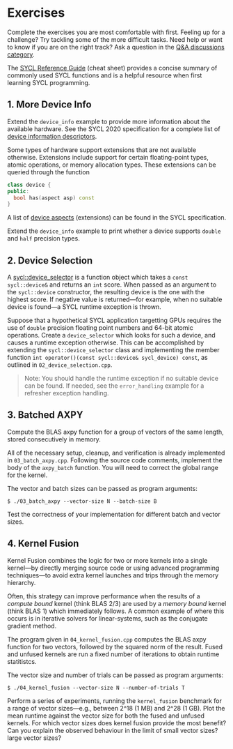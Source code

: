 # Exercises

Complete the exercises you are most comfortable with first. Feeling up for a challenge? Try tackling some of the more difficult tasks. Need help or want to know if you are on the right track? Ask a question in the [Q&A discussions category](https://github.com/kris-rowe/coss-2022-sycl-tutorial/discussions/categories/q-a).

The [SYCL Reference Guide](https://www.khronos.org/files/sycl/sycl-2020-reference-guide.pdf) (cheat sheet) provides a concise summary of commonly used SYCL functions and is a helpful resource when first learning SYCL programming.

## 1. More Device Info

Extend the `device_info` example to provide more information about the available hardware. See the SYCL 2020 specification for a complete list of [device information descriptors](https://www.khronos.org/registry/SYCL/specs/sycl-2020/html/sycl-2020.html#_device_information_descriptors).

Some types of hardware support extensions that are not available otherwise. Extensions include support for certain floating-point types, atomic operations, or memory allocation types. These extensions can be queried through the function
```cpp
class device {
public:
  bool has(aspect asp) const
}
```
A list of [device aspects](https://www.khronos.org/registry/SYCL/specs/sycl-2020/html/sycl-2020.html#sec:device-aspects) (extensions) can be found in the SYCL specification.

Extend the `device_info` example to print whether a device supports `double` and `half` precision types.

## 2. Device Selection

A [sycl::device_selector](https://www.khronos.org/registry/SYCL/specs/sycl-2020/html/sycl-2020.html#sec:device-selector) is a function object which takes a `const sycl::device&` and returns an `int` score. When passed as an argument to the `sycl::device` constructor, the resulting device is the one with the highest score. If negative value is returned&mdash;for example, when no suitable device is found&mdash;a SYCL runtime exception is thrown.

Suppose that a hypothetical SYCL application targetting GPUs requires the use of `double` precision floating point numbers and 64-bit atomic operations. Create a `device_selector` which looks for such a device, and causes a runtime exception otherwise. This can be accomplished by extending the `sycl::device_selector` class and implementing the member function `int operator()(const sycl::device& sycl_device) const`, as outlined in `02_device_selection.cpp`. 

> Note: You should handle the runtime exception if no suitable device can be found. If needed, see the `error_handling` example for a refresher exception handling.

## 3. Batched AXPY

Compute the BLAS axpy function for a group of vectors of the same length, stored consecutively in memory.

All of the necessary setup, cleanup, and verification is already implemented in `03_batch_axpy.cpp`. Following the source code comments, implement the body of the `axpy_batch` function. You will need to correct the global range for the kernel.

The vector and batch sizes can be passed as program arguments:
```shell
$ ./03_batch_axpy --vector-size N --batch-size B
```
Test the correctness of your implementation for different batch and vector sizes.

## 4. Kernel Fusion

 Kernel Fusion combines the logic for two or more kernels into a single kernel&mdash;by directly merging source code or using advanced programming techniques&mdash;to avoid extra kernel launches and trips through the memory hierarchy.

Often, this strategy can improve performance when the results of a *compute bound* kernel (think BLAS 2/3) are used by a *memory bound* kernel (think BLAS 1) which immediately follows. A common example of where this occurs is in iterative solvers for linear-systems, such as the conjugate gradient method.

The program given in `04_kernel_fusion.cpp` computes the BLAS axpy function for two vectors, followed by the squared norm of the result. Fused and unfused kernels are run a fixed number of iterations to obtain runtime statitistcs.

The vector size and number of trials can be passed as program arguments:
```shell
$ ./04_kernel_fusion --vector-size N --number-of-trials T
```

Perform a series of experiments, running the `kernel_fusion` benchmark for a range of vector sizes&mdash;e.g., between 2^18 (1 MB) and 2^28 (1 GB). Plot the mean runtime against the vector size for both the fused and unfused kernels. For which vector sizes does kernel fusion provide the most benefit? Can you explain the observed behaviour in the limit of small vector sizes? large vector sizes?

